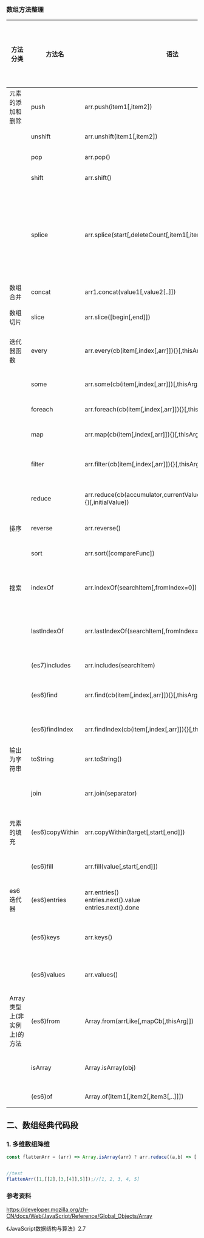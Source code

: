 ### 数组方法整理

方法分类|方法名 | 语法 | 描述 |返回|是否改变原数组
-------|------|-----|------|---|------------
元素的添加和删除|push|arr.push(item1[,item2])|把一个或多个元素添加到数组的末尾|新数组的长度|yes
||unshift|arr.unshift(item1[,item2])|把一个或多个元素添加到数组的头部|新数组的长度|yes
||pop|arr.pop()|移除数组最后一个元素|移除的那个最后的元素|yes
||shift|arr.shift()|移除数组第一个元素|移除的那个第一个元素|yes
||splice|arr.splice(start[,deleteCount[,item1[,item2[...]]]])|在任意位置添加或删除元素|由被删除的元素组成的一个数组。如果只删除了一个元素，则返回只包含一个元素的数组。如果没有删除元素，则返回空数组。|yes
数组合并|concat|arr1.concat(value1[,value2[..]])|向一个数组后部添加数组或元素|新的合并后的数组|no
数组切片|slice|arr.slice([begin[,end]])|从开始到结束（不包括结束）选择的数组的一部分浅拷贝到一个新数组对象|这个拷贝来的新数组对象|no
迭代器函数|every|arr.every(cb(item[,index[,arr]]){}[,thisArg])|测试数组的所有项是否都通过了指定函数的测试,有一项结果为false则为false|true/false|no
||some|arr.some(cb(item[,index[,arr]])[,thisArg])|测试数组中是否存在通过指定函数的测试的项，有一项结果为true则为true|true/false|no
||foreach|arr.foreach(cb(item[,index[,arr]]){}[,thisArg])|对数组的每一项执行一次提供的函数。|无返回值|no
||map|arr.map(cb(item[,index[,arr]]){}[,thisArg])|创建由该数组中的每一项都调用指定函数后的返回值组成的新数组|每一项的返回值组成的新数组|no
||filter|arr.filter(cb(item[,index[,arr]]){}[,thisArg])|创建由该数组中的每一项都调用指定函数后返回true的项组成的新数组|返回true的项组成的新数组|no
||reduce|arr.reduce(cb(accumulator,currentValue[,currentIndex[,arr]]){}[,initialValue])|函数参数不断返回将被叠加到累加器上的值，reduce方法停止后返回这个累加器的最终值|累加器的最终值|no
排序|reverse|arr.reverse()|就地颠倒数组中元素的顺序|颠倒后的数组|yes
  ||sort   |arr.sort([compareFunc])|就地对数组中的元素进行排序，默认是根据字符串unicode升序排列|排序后的数组|yes
搜索|indexOf|arr.indexOf(searchItem[,fromIndex=0])|在数组中查找给定元素的第一个索引|首个被找到的给定元素的索引，如果没找到则返回-1|no
||lastIndexOf|arr.lastIndexOf(searchItem[,fromIndex=arr.length-1])|在数组中查找给定元素的最后一个索引|从后向前首个被找到的给定元素的索引，如果没找到则返回-1|no
||(es7)includes|arr.includes(searchItem)|判断数组中是否存在某个元素|true/false|no
||(es6)find|arr.find(cb(item[,index[,arr]]){}[,thisArg])|返回数组中满足指定函数的第一个元素|数组中满足指定函数的第一个元素/undefined|no
||(es6)findIndex|arr.findIndex(cb(item[,index[,arr]]){}[,thisArg])|返回数组中满足指定函数的第一个元素的索引|满足指定函数的第一个元素的索引/-1|no
输出为字符串|toString|arr.toString()|得到由数组元素组成的字符串，由逗号分隔。相对于arr.join(',')|由数组元素组成的、逗号分隔的字符串|no
||join|arr.join(separator)|将数组通过指定分隔符连接成字符串|由数组元素组成、指定分隔符连接的字符串|no
元素的填充|(es6)copyWithin|arr.copyWithin(target[,start[,end]])|浅复制数组的一部分到同一数组中的另一个位置，并返回它，而不修改其大小。|改变后的数组|yes
||(es6)fill|arr.fill(value[,start[,end]])|用一个固定值填充一个数组中从起始索引到终止索引内的全部元素|修改后的数组|yes
es6迭代器|(es6)entries|arr.entries() <br>entries.next().value<br>entries.next().done|返回一个新的数组迭代器，在迭代器上调用next()可得到{value:[index,item],done:Bool}|包含每项索引的键值对信息的数组迭代器|no
||(es6)keys|arr.keys()|返回一个新的数组迭代器，在迭代器上调用next()可得到{value:index,done:Bool}|包含每项索引信息的数组迭代器|no
||(es6)values|arr.values()|返回一个新的数组迭代器，在迭代器上调用next()可得到{value:item,done:Bool}|包含每项值信息的数组迭代器|no
Array类型上(非实例上)的方法|(es6)from|Array.from(arrLike[,mapCb[,thisArg]])|从一个类似数组或可迭代对象中创建一个新的数组实例。|新的数组实例|no
||isArray|Array.isArray(obj)|检测某个对象是否是Array，如果对象是Array则返回true,否则返回false|true/false|no
||(es6)of|Array.of(item1[,item2[,item3[,..]]])|创建一个具有可变数量项的新数组实例|新数组实例|no


## 二、数组经典代码段
### 1. 多维数组降维

```js
const flattenArr = (arr) => Array.isArray(arr) ? arr.reduce((a,b) => [...flattenArr(a),...flattenArr(b)],[]) : [arr];


//test
flattenArr([1,[[2],[3,[4]],5]]);//[1, 2, 3, 4, 5]
```

### 参考资料

<https://developer.mozilla.org/zh-CN/docs/Web/JavaScript/Reference/Global_Objects/Array>

《JavaScript数据结构与算法》2.7